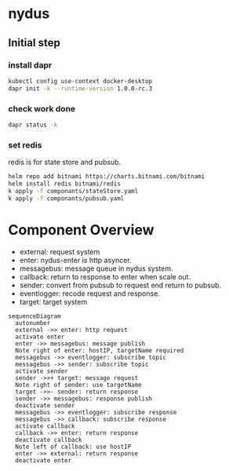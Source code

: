 # nydus

## Initial step

### install dapr

```sh
kubectl config use-context docker-desktop
dapr init -k --runtime-version 1.0.0-rc.3
```

### check work done

```sh
dapr status -k
```

### set redis

redis is for state store and pubsub. 

```sh
helm repo add bitnami https://charts.bitnami.com/bitnami
helm install redis bitnami/redis
k apply -f componants/stateStore.yaml
k apply -f componants/pubsub.yaml
```

# Component Overview

* external: request system
* enter: nydus-enter is http asyncer.
* messagebus: message queue in nydus system.
* callback: return to response to enter when scale out.
* sender: convert from pubsub to request end return to pubsub.
* eventlogger: recode request and response.
* target: target system

```mermaid
sequenceDiagram
  autonumber
  external ->> enter: http request
  activate enter
  enter ->> messagebus: message publish
  Note right of enter: hostIP, targetName required
  messagebus ->> eventlogger: subscribe topic
  messagebus ->> sender: subscribe topic
  activate sender
  sender ->>+ target: message request
  Note right of sender: use targetName
  target ->>- sender: return response
  sender ->> messagebus: response publish
  deactivate sender
  messagebus ->> eventlogger: subscribe response
  messagebus ->> callback: subscribe response
  activate callback
  callback ->> enter: return response
  deactivate callback
  Note left of callback: use hostIP
  enter ->> external: return response
  deactivate enter
```

